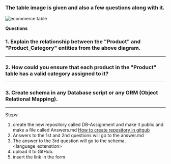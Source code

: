 ### The table image is given and also a few questions along with it. ###

![ecommerce table](https://raw.githubusercontent.com/iAmritMalviya/DB-Assignment/main/product-management-ecommerce-table-.webp)

**Questions**

### 1. Explain the relationship between the "Product" and "Product_Category" entities from the above diagram. ###

-------

### 2. How could you ensure that each product in the "Product" table has a valid category assigned to it? ###

-------

### 3. Create schema in any Database script or any ORM (Object Relational Mapping). ###

-------



Steps: 
1. create the new repository called DB-Assignment and make it public and make a file called Answers.md [How to create repository in gitgub](https://www.geeksforgeeks.org/creating-repository-in-github/)
2. Answers to the 1st and 2nd questions will go to the answer.md
3. The answer to the 3rd question will go to the schema.<language_extenstion>
4. upload it to GitHub.
5. insert the link in the form.

